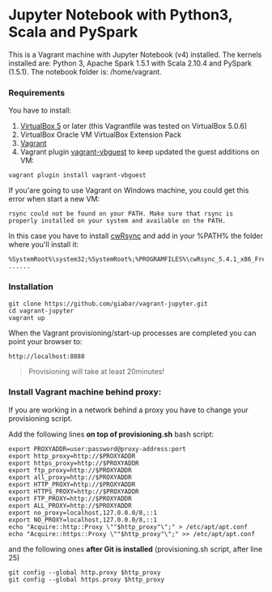 # Jupyter Notebook with Python3, Scala and PySpark

This is a Vagrant machine with Jupyter Notebook (v4) installed.
The kernels installed are: Python 3, Apache Spark 1.5.1 with Scala 2.10.4 and PySpark (1.5.1).
The notebook folder is: /home/vagrant.

### Requirements
You have to install:

1. [VirtualBox 5](https://www.virtualbox.org/wiki/Downloads) or later (this Vagrantfile was tested on VirtualBox 5.0.6)
2. VirtualBox Oracle VM VirtualBox Extension Pack
3. [Vagrant](https://www.vagrantup.com)
4. Vagrant plugin [vagrant-vbguest](https://github.com/dotless-de/vagrant-vbguest) to keep updated the guest additions on VM:
```
vagrant plugin install vagrant-vbguest
```

If you'are going to use Vagrant on Windows machine, you could get this error when start a new VM:
```
rsync could not be found on your PATH. Make sure that rsync is properly installed on your system and available on the PATH.
```
In this case you have to install [cwRsync](http://www.rsync.net/resources/howto/windows_rsync.html) and add in your %PATH% the folder where you'll install it:

```
%SystemRoot%\system32;%SystemRoot%;%PROGRAMFILES%\cwRsync_5.4.1_x86_Free; ......
```


### Installation

```
git clone https://github.com/giabar/vagrant-jupyter.git
cd vagrant-jupyter
vagrant up
```

When the Vagrant provisioning/start-up processes are completed you can point your browser to:

```
http://localhost:8888
```
> Provisioning will take at least 20minutes!


### Install Vagrant machine behind proxy:

If you are working in a network behind a proxy you have to change your provisioning script.

Add the following lines **on top of provisioning.sh** bash script:

```
export PROXYADDR=user:password@proxy-address:port
export http_proxy=http://$PROXYADDR
export https_proxy=http://$PROXYADDR
export ftp_proxy=http://$PROXYADDR
export all_proxy=http://$PROXYADDR
export HTTP_PROXY=http://$PROXYADDR
export HTTPS_PROXY=http://$PROXYADDR
export FTP_PROXY=http://$PROXYADDR
export ALL_PROXY=http://$PROXYADDR
export no_proxy=localhost,127.0.0.0/8,::1
export NO_PROXY=localhost,127.0.0.0/8,::1
echo "Acquire::http::Proxy \""$http_proxy"\";" > /etc/apt/apt.conf
echo "Acquire::https::Proxy \""$http_proxy"\";" >> /etc/apt/apt.conf
```

and the following ones **after Git is installed** (provisioning.sh script, after line 25)

```
git config --global http.proxy $http_proxy
git config --global https.proxy $http_proxy
```
